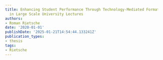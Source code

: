 ```yaml
---
title: Enhancing Student Performance Through Technology-Mediated Formative Feedback
  in Large Scale University Lectures
authors:
- Roman Rietsche
date: '2020-01-01'
publishDate: '2025-01-21T14:54:44.133241Z'
publication_types:
- thesis
tags:
- Rietsche
---
```

